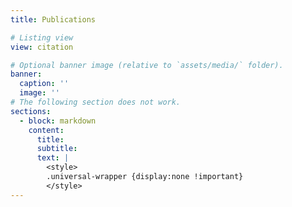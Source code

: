 ```yaml
---
title: Publications

# Listing view
view: citation

# Optional banner image (relative to `assets/media/` folder).
banner:
  caption: ''
  image: ''
# The following section does not work.
sections:
  - block: markdown
    content:
      title:
      subtitle:
      text: |
        <style>
        .universal-wrapper {display:none !important}
        </style>
---
```


<script>
var checkAvatar = setInterval(function(){ 
    let el = document.querySelector('.universal-wrapper');
    if(el) {
      // Remove example publications.
      $('.universal-wrapper').remove()
      // Add new publications.
      $( ".page-body" ).append("<div id='vig' style='width:1000px;margin-top:10px;margin-left:auto;margin-right:auto;padding-left:1rem;padding-right:1rem;text-align:justify'><b style='font-size:1.2rem'>Software Vignettes</b> <br/></div>" );
      $( ".page-body" ).append("<div id='vig' style='width:1000px;margin-top:10px;margin-left:auto;margin-right:auto;padding-left:1rem;padding-right:1rem;font-size:0.8rem;text-align:justify'><span>1. Visualizing Spatial Assays in Anatomical Images and Large-Scale Data Extensions. <a href='https://www.bioconductor.org/packages/release/bioc/vignettes/spatialHeatmap/inst/doc/spatialHeatmap.html' target='_blank'>[link]</a> <br/>2. Co-visualizing Bulk and Single-cell Assay Data. <a href='https://www.bioconductor.org/packages/release/bioc/vignettes/spatialHeatmap/inst/doc/covisualize.html' target='_blank'>[link]</a></span> <br/></div>");
      $( ".page-body" ).append("<div id='vig' style='width:1000px;margin-top:10px;margin-left:auto;margin-right:auto;padding-left:1rem;padding-right:1rem;text-align:justify'><b style='font-size:1.2rem'>Publications</b> <br/></div>" );
      $(".page-body").append("<div id='pub2' style='width:1000px;margin-top:10px;margin-left:auto;margin-right:auto;padding-left:1rem;padding-right:1rem;font-size:0.8rem;text-align:justify'>1. Zhang J, Zhang L, Gongol B, Hayes J, Borowsky AT, Bailey-Serres J, Girke T (2024) spatialHeatmap: visualizing spatial bulk and single-cell assays in anatomical images. NAR Genomics and Bioinformatics: 6, 1-18. <a href='https://pubmed.ncbi.nlm.nih.gov/38312938/' target='_blank'>[PubMED]</a> <br/></div> ");
      $(".page-body").append("<div id='pub3' style='width:1000px;margin-top:10px;margin-left:auto;margin-right:auto;padding-left:1rem;padding-right:1rem;font-size:0.8rem;text-align:justify' >2. Reynoso MA, Borowsky AT, Pauluzzi GC, Yeung E, Zhang J, Formentin E, Velasco J, Cabanlit S, Duvenjian C, Prior MJ, Akmakjian GZ, Deal RB, Sinha NR, Brady SM, Girke T, Bailey-Serres J (2022) Gene regulatory networks shape developmental plasticity of root cell types under water extremes in rice. Dev Cell: 57, 1177-1192. <a href='https://pubmed.ncbi.nlm.nih.gov/35504287/' target='_blank'>[PubMed]</a><br/></div> ");
      clearInterval(checkAvatar);
    } 
}, 50);


/*
// Remove hyper links.
var checkAvatar = setInterval(function(){ 
    let el = document.querySelector('a');
    if(el) {
      $("a").removeAttr("href"); clearInterval(checkAvatar);
    } 
}, 50);

var checkAvatar = setInterval(function(){ 
    let el = document.querySelector('.universal-wrapper');
    if(el) {el.remove(); clearInterval(checkAvatar);} 
}, 50);

*/
</script>

